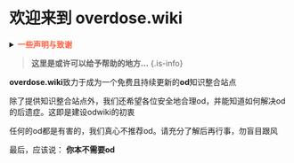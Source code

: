 # 欢迎来到 overdose.wiki
<details>
    <summary> <span style="font-weight: bold;"> <font color=#FF5F3F> 一些声明与致谢 </font> </span> </summary>

> 接到紧急投诉，在此声明立场：
> 本网站规避一切政治要素；**本网站拒绝，拒绝宣传药物滥用**；关于本网站的目的，现在是2024.02.14.13:18，截止目前参与编写的多名编写者之目的均为**减害**，因此本网站的目的是为了**减害**
{.is-warning}

> 本站点不讨论以下内容：
>    
> 跨性别相关（以HRT举例说明不算）
>    
> 自杀术相关（说明致死情况不算）
>    
> 政治相关（规避一切政治要素，对一些在讲述过程中无法避开的，会使用概括性词汇进行描述）
        
> 现在是2024.02.11.15:11，odwiki正处于起步阶段。可能，部分资料并不齐全，甚至还有错误。欢迎各位热心地加入我们，odwiki的发展做出贡献
> 　
> 此站点在编写过程中，参考了诸多资料，在此一并致谢 
    
</details>

> **这里是或许可以给予帮助的地方...**
{.is-info}



**overdose.wiki**致力于成为一个免费且持续更新的**od**知识整合站点
  
除了提供知识整合站点外，我们还希望各位安全地合理od，并能知道如何解决od的后遗症。这即是建设odwiki的初衷

任何的od都是有害的，我们真心不推荐od。请充分了解后再行事，勿盲目跟风
  
最后，应该说： **你本不需要od** 



  
<div style='display: none'>
原文“任何的od都是有害的。我们真心不推荐od。请不要盲目跟风，并了解之后再去做。处境艰难需要找人倾诉时，不妨寻求真正的帮助，到那时，那帮助能解决你的困境。”。波奇认为，绝大部分人并不能找到真正的帮助，在这种集体习得性无助之后，写入这种话反而会起反作用，让人认为“没有能解决我的问题，我还是继续去od吧”。故删除
</div>
